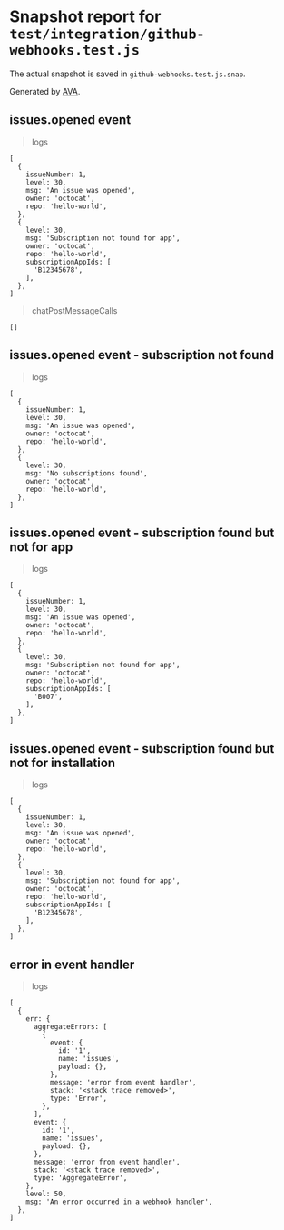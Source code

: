 # Snapshot report for `test/integration/github-webhooks.test.js`

The actual snapshot is saved in `github-webhooks.test.js.snap`.

Generated by [AVA](https://avajs.dev).

## issues.opened event

> logs

    [
      {
        issueNumber: 1,
        level: 30,
        msg: 'An issue was opened',
        owner: 'octocat',
        repo: 'hello-world',
      },
      {
        level: 30,
        msg: 'Subscription not found for app',
        owner: 'octocat',
        repo: 'hello-world',
        subscriptionAppIds: [
          'B12345678',
        ],
      },
    ]

> chatPostMessageCalls

    []

## issues.opened event - subscription not found

> logs

    [
      {
        issueNumber: 1,
        level: 30,
        msg: 'An issue was opened',
        owner: 'octocat',
        repo: 'hello-world',
      },
      {
        level: 30,
        msg: 'No subscriptions found',
        owner: 'octocat',
        repo: 'hello-world',
      },
    ]

## issues.opened event - subscription found but not for app

> logs

    [
      {
        issueNumber: 1,
        level: 30,
        msg: 'An issue was opened',
        owner: 'octocat',
        repo: 'hello-world',
      },
      {
        level: 30,
        msg: 'Subscription not found for app',
        owner: 'octocat',
        repo: 'hello-world',
        subscriptionAppIds: [
          'B007',
        ],
      },
    ]

## issues.opened event - subscription found but not for installation

> logs

    [
      {
        issueNumber: 1,
        level: 30,
        msg: 'An issue was opened',
        owner: 'octocat',
        repo: 'hello-world',
      },
      {
        level: 30,
        msg: 'Subscription not found for app',
        owner: 'octocat',
        repo: 'hello-world',
        subscriptionAppIds: [
          'B12345678',
        ],
      },
    ]

## error in event handler

> logs

    [
      {
        err: {
          aggregateErrors: [
            {
              event: {
                id: '1',
                name: 'issues',
                payload: {},
              },
              message: 'error from event handler',
              stack: '<stack trace removed>',
              type: 'Error',
            },
          ],
          event: {
            id: '1',
            name: 'issues',
            payload: {},
          },
          message: 'error from event handler',
          stack: '<stack trace removed>',
          type: 'AggregateError',
        },
        level: 50,
        msg: 'An error occurred in a webhook handler',
      },
    ]
